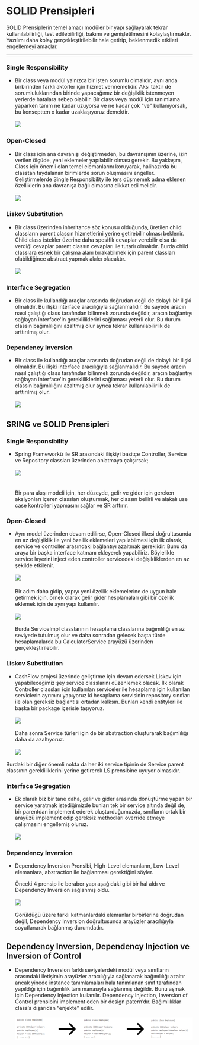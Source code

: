 # SOLID Prensipleri


SOLID Prensiplerin temel amacı modüler bir yapı sağlayarak tekrar kullanılabilirliği, test edilebilirliği, bakımı ve genişletilmesini kolaylaştırmaktır. Yazılımı daha kolay gerçekleştirilebilir hale getirip, beklenmedik etkileri engellemeyi amaçlar.

---


### Single Responsibility

- Bir class veya  modül yalnızca bir işten sorumlu olmalıdır, aynı anda birbirinden farklı aktörler için hizmet vermemelidir. Aksi taktir de sorumluluklarından birinde yapacağımız bir değişiklik istenmeyen yerlerde hatalara sebep olabilir. Bir class veya modül için tanımlama yaparken tanım ne kadar uzuyorsa ve ne kadar çok "ve" kullanıyorsak, bu konseptten o kadar uzaklaşıyoruz demektir.
  <br/><br/>
![](https://res.cloudinary.com/practicaldev/image/fetch/s--RDU8cD1Y--/c_imagga_scale,f_auto,fl_progressive,h_900,q_auto,w_1600/https://dev-to-uploads.s3.amazonaws.com/uploads/articles/tq7o4zx8mb59yv8yc5hl.png)


### Open-Closed

- Bir class için ana davranışı değiştirmeden, bu davranışının üzerine, izin verilen ölçüde, yeni eklemeler yapılabilir olması gerekir. Bu yaklaşım, Class için önemli olan temel elemanlarını koruyarak, halihazırda bu classtan faydalanan birimlerde sorun oluşmasını engeller. Geliştirmelerde Single Responsibility ile ters düşmemek adına eklenen özelliklerin ana davranışa bağlı olmasına dikkat edilmelidir.
  <br/><br/>
     ![](https://badearobert.ro/blog/wp-content/uploads/2018/05/Open-Closed.png)

### Liskov Substitution

- Bir class üzerinden inheritance söz konusu olduğunda, üretilen child classların parent classın hizmetlerini yerine getirebilir olması beklenir. Child class istekler üzerine daha spesifik cevaplar verebilir olsa da verdiği cevaplar parent classın cevapları ile tutarlı olmalıdır.
 Burda child classlara esnek bir çalışma alanı bırakabilmek için parent classları olabildiğince abstract yapmak akılcı olacaktır.
  <br/><br/>
    ![](https://i0.wp.com/gokhan-gokalp.com/wp-content/uploads/2015/06/liskov.jpg?ssl=1)
    
### Interface Segregation
- Bir class ile kullandığı araçlar arasında doğrudan değil de dolaylı bir ilişki olmalıdır. Bu ilişki interface aracılığıyla sağlanmalıdır. Bu sayede aracın nasıl çalıştığı class tarafından bilinmek zorunda değildir, aracın bağlantıyı sağlayan interface'in gerekliliklerini sağlaması yeterli olur. Bu durum classın bağımlılığını azaltmış olur ayrıca tekrar kullanılabilirlik de arttırılmış olur.

 
### Dependency Inversion

- Bir class ile kullandığı araçlar arasında doğrudan değil de dolaylı bir ilişki olmalıdır. Bu ilişki interface aracılığıyla sağlanmalıdır. Bu sayede aracın nasıl çalıştığı class tarafından bilinmek zorunda değildir, aracın bağlantıyı sağlayan interface'in gerekliliklerini sağlaması yeterli olur. Bu durum classın bağımlılığını azaltmış olur ayrıca tekrar kullanılabilirlik de arttırılmış olur.
  <br/><br/>
    ![](https://miro.medium.com/max/1280/1*m-CMwIOkrY6-Y1lkE3kLfw.jpeg)

## SRING ve SOLID Prensipleri

### Single Responsibility

- Spring Frameworkü ile SR arasındaki ilişkiyi basitçe Controller, Service ve Repository classları üzerinden anlatmaya çalışırsak;
  <br/><br/>
  ![](https://miro.medium.com/max/700/1*kazAwhquHXpLT8qiQwZu1Q.png)  
  <br/><br/>
  Bir para akışı modeli için, her düzeyde, gelir ve gider için gereken aksiyonları içeren classları oluşturmak, her classın bellirli ve alakalı use case kontrolleri yapmasını sağlar ve SR arttırır.

### Open-Closed

  - Aynı model üzerinden devam edilirse, Open-Closed ilkesi doğrultusunda en az değişiklik ile yeni özellik eklemeleri yapılabilmesi için ilk olarak, service ve controller arasındaki bağlantıyı azaltmak gereklidir. Bunu da araya bir başka interface katmanı ekleyerek yapabiliriz. Böylelikle service layerini inject eden controller servicedeki değişikliklerden en az şekilde etkilenir.
    <br/><br/>
    ![](https://miro.medium.com/max/568/1*nbK0eDoEyZNa229TH9ycPQ.png)
    <br/><br/>
    Bir adım daha gidip, yapıyı yeni özellik eklemelerine de uygun hale getirmek için, örnek olarak gelir gider hesplamaları gibi bir özellik eklemek için de aynı yapı kullanılır.
    <br/><br/>
    ![](https://miro.medium.com/max/410/1*--xmI3vOX_8xnX8kN0PDZw.png) 

    Burda ServiceImpl classlarının hesaplama classlarına bağımlılığı en az seviyede tutulmuş olur ve daha sonradan gelecek başta türde hesaplamalarda bu CalculatorService arayüzü üzerinden gerçekleştirilebilir.

### Liskov Substitution

  - CashFlow projesi üzerinde geliştirme için devam edersek Liskov için yapabileceğimiz şey service classlarını düzenlemek olacak. İlk olarak Controller classları için kullanılan serviceler ile hesaplama için kullanılan serviclerin ayrımını yapıyoruz ki hesaplama servisinin repository sınıfları ile olan gereksiz bağlantısı ortadan kalksın. Bunları kendi entityleri ile başka bir package içerisie taşıyoruz.
    <br/><br/>
    ![](https://miro.medium.com/max/700/1*CCxROVMCYCoG1HBT3waYSA.png)
  
    Daha sonra Service türleri için de bir abstraction oluşturarak bağımlılığı daha da azaltıyoruz.
    <br/><br/>
    ![](https://miro.medium.com/max/461/1*H4Rin7QjOEw1w6D3TB70CA.png)
  
  Burdaki bir diğer önemli nokta da her iki service tipinin de Service parent classının gerekliliklerini yerine getirerek LS prensibine uyuyor olmasıdır.

### Interface Segregation

  - Ek olarak biz bir tane daha, gelir ve gider arasında dönüştürme yapan bir service yaratmak istediğimizde bunları tek bir service altında değil de, bir parentdan implement ederek oluşturduğumuzda, sınıfların ortak bir arayüzü implement edip gereksiz methodları override etmeye çalışmasını engellemiş oluruz.
    <br/><br/>
  ![](https://miro.medium.com/max/700/1*cT8R_47qtz1jENtcOc645Q.png)

### Dependency Inversion

  - Dependency Inversion Prensibi, High-Level elemanların, Low-Level elemanlara, abstraction ile bağlanması gerektiğini söyler.
  
    Önceki 4 prensip ile beraber yapı aşağıdaki gibi bir hal aldı ve Dependency Inversion sağlanmış oldu.
    <br/><br/>
    ![](https://miro.medium.com/max/700/1*OEaUIcsNle-3d3hN6huuAA.png)

    Görüldüğü üzere farklı katmanlardaki elemanlar birbirlerine doğrudan değil, Dependency Inversion doğrultusunda arayüzler aracılığıyla soyutlanarak bağlanmış durumdadır.

## Dependency Inversion, Dependency Injection ve Inversion of Control

  - Dependency Inversion farklı seviyelerdeki modül veya sınıfların arasındaki iletişimin arayüzler aracılığıyla sağlanarak bağımlılığı azaltır ancak yinede instance tanımlamaları hala tanımlanan sınıf tarafından yapıldığı için bağımlılık tam manasıyla sağlanmış değildir.
    Bunu aşmak için Dependency Injection kullanılır. Dependency Injection, Inversion of Control prensibini implement eden bir design patern’dır. Bağımlılıklar class’a dışarıdan “enjekte” edilir.
    <br/><br/>
    ![image info](./images/temp.png)